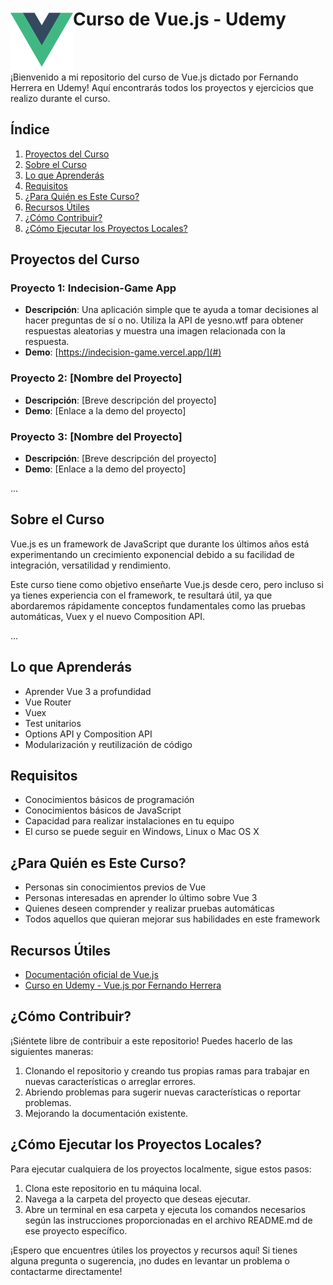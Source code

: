 <h1>
  <img src="logo.png" alt="Logo" width="100" height="100" align="left">
  Curso de Vue.js - Udemy
</h1>
<br>
<br>

¡Bienvenido a mi repositorio del curso de Vue.js dictado por Fernando Herrera en Udemy! Aquí encontrarás todos los proyectos y ejercicios que realizo durante el curso.

## Índice

1. [Proyectos del Curso](#proyectos-del-curso)
2. [Sobre el Curso](#sobre-el-curso)
3. [Lo que Aprenderás](#lo-que-aprenderás)
4. [Requisitos](#requisitos)
5. [¿Para Quién es Este Curso?](#para-quién-es-este-curso)
6. [Recursos Útiles](#recursos-útiles)
7. [¿Cómo Contribuir?](#cómo-contribuir)
8. [¿Cómo Ejecutar los Proyectos Locales?](#cómo-ejecutar-los-proyectos-locales)

## Proyectos del Curso

### Proyecto 1: Indecision-Game App

- **Descripción**: Una aplicación simple que te ayuda a tomar decisiones al hacer preguntas de sí o no. Utiliza la API de yesno.wtf para obtener respuestas aleatorias y muestra una imagen relacionada con la respuesta.
- **Demo**: [https://indecision-game.vercel.app/](#)

### Proyecto 2: [Nombre del Proyecto]

- **Descripción**: [Breve descripción del proyecto]
- **Demo**: [Enlace a la demo del proyecto]

### Proyecto 3: [Nombre del Proyecto]

- **Descripción**: [Breve descripción del proyecto]
- **Demo**: [Enlace a la demo del proyecto]

...

## Sobre el Curso

Vue.js es un framework de JavaScript que durante los últimos años está experimentando un crecimiento exponencial debido a su facilidad de integración, versatilidad y rendimiento.

Este curso tiene como objetivo enseñarte Vue.js desde cero, pero incluso si ya tienes experiencia con el framework, te resultará útil, ya que abordaremos rápidamente conceptos fundamentales como las pruebas automáticas, Vuex y el nuevo Composition API.

...

## Lo que Aprenderás

- Aprender Vue 3 a profundidad
- Vue Router
- Vuex
- Test unitarios
- Options API y Composition API
- Modularización y reutilización de código

## Requisitos

- Conocimientos básicos de programación
- Conocimientos básicos de JavaScript
- Capacidad para realizar instalaciones en tu equipo
- El curso se puede seguir en Windows, Linux o Mac OS X

## ¿Para Quién es Este Curso?

- Personas sin conocimientos previos de Vue
- Personas interesadas en aprender lo último sobre Vue 3
- Quienes deseen comprender y realizar pruebas automáticas
- Todos aquellos que quieran mejorar sus habilidades en este framework

## Recursos Útiles

- [Documentación oficial de Vue.js](https://vuejs.org/)
- [Curso en Udemy - Vue.js por Fernando Herrera](https://www.udemy.com/course/vue-js-fh/)

## ¿Cómo Contribuir?

¡Siéntete libre de contribuir a este repositorio! Puedes hacerlo de las siguientes maneras:

1. Clonando el repositorio y creando tus propias ramas para trabajar en nuevas características o arreglar errores.
2. Abriendo problemas para sugerir nuevas características o reportar problemas.
3. Mejorando la documentación existente.

## ¿Cómo Ejecutar los Proyectos Locales?

Para ejecutar cualquiera de los proyectos localmente, sigue estos pasos:

1. Clona este repositorio en tu máquina local.
2. Navega a la carpeta del proyecto que deseas ejecutar.
3. Abre un terminal en esa carpeta y ejecuta los comandos necesarios según las instrucciones proporcionadas en el archivo README.md de ese proyecto específico.

¡Espero que encuentres útiles los proyectos y recursos aquí! Si tienes alguna pregunta o sugerencia, ¡no dudes en levantar un problema o contactarme directamente!
